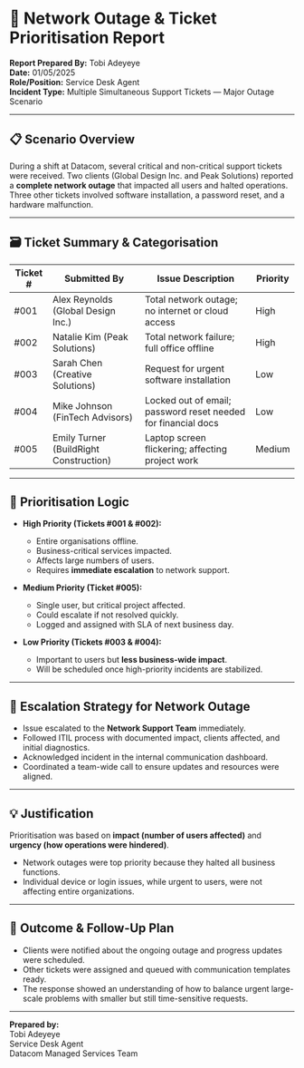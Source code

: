 # 🚨 Network Outage & Ticket Prioritisation Report

**Report Prepared By:** Tobi Adeyeye  
**Date:** 01/05/2025  
**Role/Position:** Service Desk Agent  
**Incident Type:** Multiple Simultaneous Support Tickets — Major Outage Scenario  

---

## 📋 Scenario Overview

During a shift at Datacom, several critical and non-critical support tickets were received. Two clients (Global Design Inc. and Peak Solutions) reported a **complete network outage** that impacted all users and halted operations. Three other tickets involved software installation, a password reset, and a hardware malfunction.

---

## 🗃️ Ticket Summary & Categorisation

| Ticket # | Submitted By               | Issue Description                                              | Priority |
|----------|----------------------------|----------------------------------------------------------------|----------|
| #001     | Alex Reynolds (Global Design Inc.) | Total network outage; no internet or cloud access           | High     |
| #002     | Natalie Kim (Peak Solutions)      | Total network failure; full office offline                   | High     |
| #003     | Sarah Chen (Creative Solutions)   | Request for urgent software installation                     | Low      |
| #004     | Mike Johnson (FinTech Advisors)   | Locked out of email; password reset needed for financial docs | Low      |
| #005     | Emily Turner (BuildRight Construction) | Laptop screen flickering; affecting project work       | Medium   |

---

## 🧠 Prioritisation Logic

- **High Priority (Tickets #001 & #002):**  
  - Entire organisations offline.  
  - Business-critical services impacted.  
  - Affects large numbers of users.  
  - Requires **immediate escalation** to network support.

- **Medium Priority (Ticket #005):**  
  - Single user, but critical project affected.  
  - Could escalate if not resolved quickly.  
  - Logged and assigned with SLA of next business day.

- **Low Priority (Tickets #003 & #004):**  
  - Important to users but **less business-wide impact**.  
  - Will be scheduled once high-priority incidents are stabilized.

---

## 📣 Escalation Strategy for Network Outage

- Issue escalated to the **Network Support Team** immediately.  
- Followed ITIL process with documented impact, clients affected, and initial diagnostics.  
- Acknowledged incident in the internal communication dashboard.  
- Coordinated a team-wide call to ensure updates and resources were aligned.

---

## 💡 Justification

Prioritisation was based on **impact (number of users affected)** and **urgency (how operations were hindered)**.  
- Network outages were top priority because they halted all business functions.  
- Individual device or login issues, while urgent to users, were not affecting entire organizations.

---

## 🏁 Outcome & Follow-Up Plan

- Clients were notified about the ongoing outage and progress updates were scheduled.  
- Other tickets were assigned and queued with communication templates ready.  
- The response showed an understanding of how to balance urgent large-scale problems with smaller but still time-sensitive requests.

---

**Prepared by:**  
Tobi Adeyeye  
Service Desk Agent  
Datacom Managed Services Team
